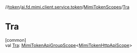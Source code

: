 //[token](../../../index.md)/[ai.fd.mimi.client.service.token](../index.md)/[MimiTokenScopes](index.md)/[Tra](-tra.md)

# Tra

[common]\
val [Tra](-tra.md): [MimiTokenApiGroupScope](../-mimi-token-api-group-scope/index.md)&lt;[MimiTokenHttpApiScope](../-mimi-token-http-api-scope/index.md)&gt;
